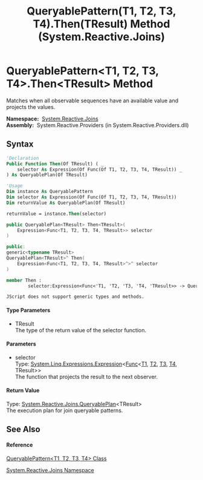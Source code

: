 ﻿---
title: QueryablePattern(T1, T2, T3, T4).Then(TResult) Method  (System.Reactive.Joins)
TOCTitle: Then(TResult) Method
ms:assetid: M:System.Reactive.Joins.QueryablePattern`4.Then``1(System.Linq.Expressions.Expression{System.Func{`0,`1,`2,`3,``0}})
ms:mtpsurl: https://msdn.microsoft.com/en-us/library/Hh229227(v=VS.103)
ms:contentKeyID: 36068642
ms.date: 06/28/2011
mtps_version: v=VS.103
f1_keywords:
- System.Reactive.Joins.QueryablePattern`4.Then``1
dev_langs:
- CSharp
- JScript
- VB
- FSharp
- c++
---

# QueryablePattern\<T1, T2, T3, T4\>.Then\<TResult\> Method

Matches when all observable sequences have an available value and projects the values.

**Namespace:**  [System.Reactive.Joins](hh211841\(v=vs.103\).md)  
**Assembly:**  System.Reactive.Providers (in System.Reactive.Providers.dll)

## Syntax

``` vb
'Declaration
Public Function Then(Of TResult) ( _
    selector As Expression(Of Func(Of T1, T2, T3, T4, TResult)) _
) As QueryablePlan(Of TResult)
```

``` vb
'Usage
Dim instance As QueryablePattern
Dim selector As Expression(Of Func(Of T1, T2, T3, T4, TResult))
Dim returnValue As QueryablePlan(Of TResult)

returnValue = instance.Then(selector)
```

``` csharp
public QueryablePlan<TResult> Then<TResult>(
    Expression<Func<T1, T2, T3, T4, TResult>> selector
)
```

``` c++
public:
generic<typename TResult>
QueryablePlan<TResult>^ Then(
    Expression<Func<T1, T2, T3, T4, TResult>^>^ selector
)
```

``` fsharp
member Then : 
        selector:Expression<Func<'T1, 'T2, 'T3, 'T4, 'TResult>> -> QueryablePlan<'TResult> 
```

``` jscript
JScript does not support generic types and methods.
```

#### Type Parameters

  - TResult  
    The type of the return value of the selector function.

#### Parameters

  - selector  
    Type: [System.Linq.Expressions.Expression](https://msdn.microsoft.com/en-us/library/Bb335710)\<[Func](https://msdn.microsoft.com/en-us/library/Bb534303)\<[T1](hh229116\(v=vs.103\).md), [T2](hh229116\(v=vs.103\).md), [T3](hh229116\(v=vs.103\).md), [T4](hh229116\(v=vs.103\).md), TResult\>\>  
    The function that projects the result to the next observer.  

#### Return Value

Type: [System.Reactive.Joins.QueryablePlan](hh211937\(v=vs.103\).md)\<TResult\>  
The execution plan for join queryable patterns.  

## See Also

#### Reference

[QueryablePattern\<T1, T2, T3, T4\> Class](hh229116\(v=vs.103\).md)

[System.Reactive.Joins Namespace](hh211841\(v=vs.103\).md)

